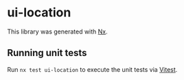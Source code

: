 # ui-location

This library was generated with [Nx](https://nx.dev).

## Running unit tests

Run `nx test ui-location` to execute the unit tests via [Vitest](https://vitest.dev/).
